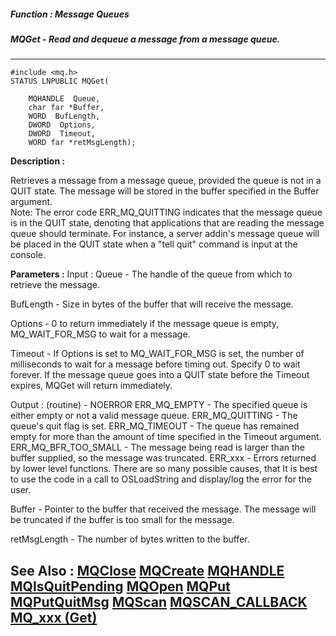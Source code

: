 ##### Function : Message Queues
##### MQGet - Read and dequeue a message from a message queue.
---
```
#include <mq.h>
STATUS LNPUBLIC MQGet(

	MQHANDLE  Queue,
	char far *Buffer,
	WORD  BufLength,
	DWORD  Options,
	DWORD  Timeout,
	WORD far *retMsgLength);
```
**Description :**

Retrieves a message from a message queue, provided the queue is not in a QUIT 
state. The message will be stored in the buffer specified in the Buffer 
argument.  
Note: The error code ERR_MQ_QUITTING indicates that the message queue is in the 
QUIT state, denoting that applications that are reading the message queue 
should terminate. For instance, a server addin's message queue will be placed 
in the QUIT state when a "tell <addin> quit" command is input at the console.

**Parameters :**
Input :
Queue  -  The handle of the queue from which to retrieve the message.

BufLength  -  Size in bytes of the buffer that will receive the message.

Options  -  0 to return immediately if the message queue is empty, MQ_WAIT_FOR_MSG to wait for a message.

Timeout  -  If Options is set to MQ_WAIT_FOR_MSG is set, the number of milliseconds to wait for a message before timing out. Specify 0 to wait forever. If the message queue goes into a QUIT state before the Timeout expires, MQGet will return immediately.

Output :
(routine)  -  NOERROR
ERR_MQ_EMPTY - The specified queue is either empty or not a valid message queue.
ERR_MQ_QUITTING - The queue's quit flag is set. 
ERR_MQ_TIMEOUT - The queue has remained empty for more than the amount of time specified in the Timeout argument.
ERR_MQ_BFR_TOO_SMALL - The message being read is larger than the buffer supplied, so the message was truncated.
ERR_xxx - Errors returned by lower level functions.  There are so many possible causes, that It is best to use the code in a call to OSLoadString and display/log the error for the user.


Buffer  -   Pointer to the buffer that received the message.  The message will be truncated if the buffer is too small for the message. 

retMsgLength  -  The number of bytes written to the buffer.


**See Also :**
[MQClose](/reference/Func/MQClose)
[MQCreate](/reference/Func/MQCreate)
[MQHANDLE](/reference/Data/MQHANDLE)
[MQIsQuitPending](/reference/Func/MQIsQuitPending)
[MQOpen](/reference/Func/MQOpen)
[MQPut](/reference/Func/MQPut)
[MQPutQuitMsg](/reference/Func/MQPutQuitMsg)
[MQScan](/reference/Func/MQScan)
[MQSCAN_CALLBACK](/reference/Data/MQSCAN_CALLBACK)
[MQ_xxx (Get)](/reference/Symb/MQ_xxx (Get))
---

